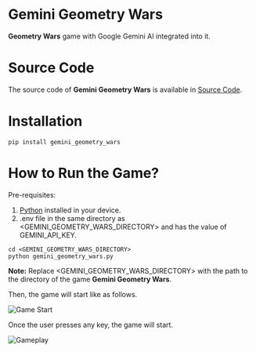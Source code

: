 # Gemini Geometry Wars

**Geometry Wars** game with Google Gemini AI integrated into it.

# Source Code

The source code of **Gemini Geometry Wars** is available in [Source Code](https://github.com/SoftwareApkDev/gemini_geometry_wars/blob/master/gemini_geometry_wars/gemini_geometry_wars.py).

# Installation

```
pip install gemini_geometry_wars
```

# How to Run the Game?

Pre-requisites:

1. [Python](https://www.python.org/downloads/) installed in your device.
2. .env file in the same directory as <GEMINI_GEOMETRY_WARS_DIRECTORY> and has the value of GEMINI_API_KEY.

```
cd <GEMINI_GEOMETRY_WARS_DIRECTORY>
python gemini_geometry_wars.py
```

**Note:** Replace <GEMINI_GEOMETRY_WARS_DIRECTORY> with the path to the directory of the game **Gemini Geometry Wars**.

Then, the game will start like as follows.

![Game Start](images/Game_Start.png)

Once the user presses any key, the game will start.

![Gameplay](images/Gameplay.png)
